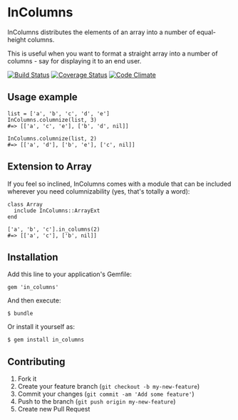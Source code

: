 # InColumns

InColumns distributes the elements of an array into a number of equal-height columns.

This is useful when you want to format a straight array into a number of
columns - say for displaying it to an end user.

[![Build Status](https://travis-ci.org/koppen/in_columns.png?branch=master)](https://travis-ci.org/koppen/in_columns) [![Coverage Status](https://coveralls.io/repos/koppen/in_columns/badge.png)](https://coveralls.io/r/koppen/in_columns) [![Code Climate](https://codeclimate.com/github/koppen/in_columns.png)](https://codeclimate.com/github/koppen/in_columns)

## Usage example

    list = ['a', 'b', 'c', 'd', 'e']
    InColumns.columnize(list, 3)
    #=> [['a', 'c', 'e'], ['b', 'd', nil]]
    
    InColumns.columnize(list, 2)
    #=> [['a', 'd'], ['b', 'e'], ['c', nil]]

## Extension to Array

If you feel so inclined, InColumns comes with a module that can be included
wherever you need columnizability (yes, that's totally a word):

    class Array
      include InColumns::ArrayExt
    end
    
    ['a', 'b', 'c'].in_columns(2)
    #=> [['a', 'c'], ['b', nil]]

## Installation

Add this line to your application's Gemfile:

    gem 'in_columns'

And then execute:

    $ bundle

Or install it yourself as:

    $ gem install in_columns

## Contributing

1. Fork it
2. Create your feature branch (`git checkout -b my-new-feature`)
3. Commit your changes (`git commit -am 'Add some feature'`)
4. Push to the branch (`git push origin my-new-feature`)
5. Create new Pull Request
